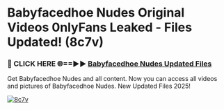 # Babyfacedhoe Nudes Original Videos 0nlyFans Leaked - Files Updated! (8c7v)

<h3>🔴 CLICK HERE 🌐==►► <a href="https://tinyurl.com/y5r63du9" rel="nofollow">Babyfacedhoe Nudes Updated Files</a></h3>

Get Babyfacedhoe Nudes and all content. Now you can access all videos and pictures of Babyfacedhoe Nudes. New Updated Files 2025!

[![8c7v](https://i.imgur.com/UVo9nyh.gif)](https://tinyurl.com/y5r63du9)